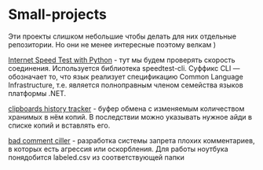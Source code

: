 # Small-projects
Эти проекты слишком небольшие чтобы делать для них отдельные репозитории. Но они не менее интересные поэтому велкам )

[Internet Speed Test with Python](https://github.com/kirilldikalin/Small-projects/blob/main/Internet%20Speed%20Test%20with%20Python.ipynb) - тут мы будем проверять скорость соединения. Используется библиотека speedtest-cli. Суффикс CLI — обозначает то, что язык реализует спецификацию Common Language Infrastructure, т.е. является полноправным членом семейства языков платформы .NET. 

[clipboards history tracker](https://github.com/kirilldikalin/Small-projects/blob/main/clipboards%20history%20tracker.ipynb) - буфер обмена с изменяемым количеством хранимых в нём копий. В последствии можно указывать нужное айди в списке копий и вставлять его. 

[bad comment ciller](https://github.com/kirilldikalin/Small-projects/blob/main/bad-comment-killer.ipynb) - разработка системы запрета плохих комментариев, в которых есть агрессия или оскорбления. Для работы ноутбука понядобится labeled.csv из соответствующей папки
